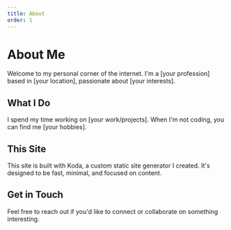 ```yaml
---
title: About
order: 1
---
```


# About Me

Welcome to my personal corner of the internet. I'm a [your profession] based in [your location], passionate about [your interests].

## What I Do

I spend my time working on [your work/projects]. When I'm not coding, you can find me [your hobbies].

## This Site

This site is built with Koda, a custom static site generator I created. It's designed to be fast, minimal, and focused on content.

## Get in Touch

Feel free to reach out if you'd like to connect or collaborate on something interesting.
